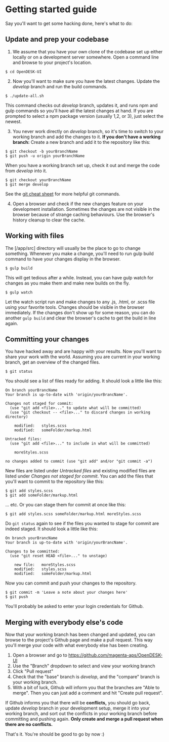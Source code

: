 # Getting started guide

Say you'll want to get some hacking done, here's what to do:

## Update and prep your codebase

1. We assume that you have your own clone of the codebase set up either locally or on a development server somewhere. Open a command line and browse to your project's location.
```
$ cd OpenDESK-UI
```

2. Now you'll want to make sure you have the latest changes. Update the _develop_ branch and run the build commands.
```
$ ./update-all.sh
```
This command checks out _develop_ branch, updates it, and runs npm and gulp commands so you'll have all the latest changes at hand. If you are prompted to select a npm package version (usually 1,2, or 3), just select the newest.

3. You never work directly on _develop_ branch, so it's time to switch to your working branch and add the changes to it. 
**If you don't have a working branch:** Create a new branch and add it to the repository like this:
```
$ git checkout -b yourBranchName
$ git push -u origin yourBranchName
```
When you have a working branch set up, check it out and merge the code from _develop_ into it.
```
$ git checkout yourBranchName
$ git merge develop
```
See the [git cheat sheet](/documentation/git-cheat-sheet.md) for more helpful git commands.

4. Open a browser and check if the new changes feature on your development installation. Sometimes the changes are not visible in the browser because of strange caching behaviours. Use the browser's history cleanup to clear the cache.


## Working with files

The [/app/src] directory will usually be the place to go to change something. Whenever you make a change, you'll need to run gulp build command to have your changes display in the browser.
```
$ gulp build
```
This will get tedious after a while. Instead, you can have gulp watch for changes as you make them and make new builds on the fly.
```
$ gulp watch
```
Let the watch script run and make changes to any .js, .html, or .scss file using your favorite tools. Changes should be visible in the browser immediately. If the changes don't show up for some reason, you can do another `gulp build` and clear the browser's cache to get the build in line again.


## Committing your changes

You have hacked away and are happy with your results. Now you'll want to share your work with the world.
Assuming you are current in your working branch, get an overview of the changed files.
```
$ git status
```
You should see a list of files ready for adding. It should look a little like this:
```
On branch yourBrancName
Your branch is up-to-date with 'origin/yourBrancName'.

Changes not staged for commit:
  (use "git add <file>..." to update what will be committed)
  (use "git checkout -- <file>..." to discard changes in working directory)

	modified:   styles.scss
	modified:   someFolder/markup.html

Untracked files:
  (use "git add <file>..." to include in what will be committed)

	moreStyles.scss

no changes added to commit (use "git add" and/or "git commit -a")
```
New files are listed under _Untracked files_ and existing modified files are listed under _Changes not staged for commit_.
You can add the files that you'll want to commit to the repository like this:
```
$ git add styles.scss
$ git add someFolder/markup.html
```
... etc. Or you can stage them for commit at once like this:
```
$ git add styles.scss someFolder/markup.html moreStyles.scss
```
Do `git status` again to see if the files you wanted to stage for commit are indeed staged. It should look a little like this:
```
On branch yourBrancName
Your branch is up-to-date with 'origin/yourBrancName'.

Changes to be committed:
  (use "git reset HEAD <file>..." to unstage)

	new file:   moreStyles.scss
	modified:   styles.scss
	modified:   someFolder/markup.html
```
Now you can commit and push your changes to the repository.
```
$ git commit -m 'Leave a note about your changes here'
$ git push
```
You'll probably be asked to enter your login credentials for Github.


## Merging with everybody else's code

Now that your working branch has been changed and updated, you can browse to the project's Github page and make a pull request. This way you'll merge your code with what everybody else has been creating.

1. Open a browser and go to https://github.com/magenta-aps/OpenDESK-UI 
2. Use the "Branch" dropdown to select and view your working branch
3. Click "Pull request"
4. Check that the "base" branch is _develop_, and the "compare" branch is your working branch. 
5. With a bit of luck, Github will inform you that the branches are "Able to merge". Then you can just add a comment and hit "Create pull request". 

If Github informs you that there will be **conflicts,** you should go back, update _develop_ branch in your development setup, merge it into your working branch, and sort out the conflicts in your working branch before committing and pushing again. **Only create and merge a pull request when there are no conflicts.**

That's it. You're should be good to go by now :)

